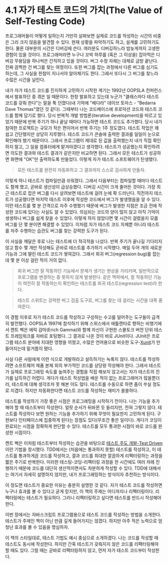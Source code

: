 # 4.1 자가 테스트 코드의 가치(The Value of Self-Testing Code)
프로그래머들이 어떻게 일하는지 가만히 살펴보면 실제로 코드를 작성하는 시간의 비중은 그리 크지 않음을 발견할 수 있다. 현재 상황을 파악하기도 하고, 설계를 고민하기도 한다. 물론 대부분의 시간은 디버깅에 쓴다. 여러분도 디버깅하느라 밤늦게까지 고생한 경험이 있을 것이다. 프로그래머라면 누구나 꼬박 하루를 (혹은 그 이상을) 잡아먹은 디버깅 무용담을 하나씩은 간직하고 있을 것이다. 버그 수정 자체는 대체로 금방 끝난다. 진짜 끔찍한 건 버그를 찾는 여정이다. 또한 버그를 잡는 과정에서 다른 버그를 심기도 하는데, 그 사실을 한참이 지나서야 알아채기도 한다. 그래서 또다시 그 버그를 찾느라 수많은 시간을 날린다.

내가 자가 테스트 코드를 진지하게 고민하기 시작한 계기는 1992년 OOPSLA 컨퍼런스에서 발표하던 중 겪은 일 때문이다. 한창 발표하고 있는데 누군가 "클래스마다 테스트 코드를 갖춰 한다"는 말을 툭 던졌다(내 기억에 "베다라" 데이브 토마스 - "Bedarra Dave Thomas"였던 것 같다). 그때부터 나는 코드베이스에 프로덕션 코드와 테스트 코드를 함께 담기로 했다. 당시 반복적 개발 방법론(iterative development)을 따르고 있었기 때문에 반복 주기가 하나 끝날 때마다 가능하면 테스트 코드도 추가했다. 당시 내가 참여한 프로젝트는 규모가 작은 편이어서 반복 주기는 1주 정도였다. 테스트 작업은 꽤 쉽고 간단했지만 상당히 지루했다. 테스트 코드가 콘솔에 출력한 결과를 일일이 눈으로 확인해야 했기 때문이다. 그래서 프로그램이 제대로 된 값을 출력했는지 내가 직접 확인하지 말고, 그 일을 컴퓨터에게 맡겨야겠다고 생각했다. 테스트가 성공했는지 확인하려면 의도한 결과와 테스트 결과가 같은지만 비교하면 된다. 그래서 모든 테스트가 성공하면 화면에 "OK"만 출력하도록 만들었다. 이렇게 자가 테스트 소프트웨어가 탄생했다.

> 모든 테스트를 완전히 자동화하고 그 결과까지 스스로 검사하게 만들자.

이렇게 하니 테스트가 컴파일만큼 쉬워졌다. 그래서 다음부터는 컴파일할 때마다 테스트도 함께 했고, 곧바로 생산성이 급상승했다. 디버깅 시간이 크게 줄어든 것이다. 가장 최근 테스트로 잡은 버그를 다시 살려보면 테스트에 걸려 눈에 확 드러난다. 직전까지 테스트가 성공했다면 마지막 테스트 이후에 작성한 코드에서 버그가 발생했음을 알 수 있다. 이런 테스트를 몇 분 간격으로 자주 수행했기 때문에 버그가 발생한 지점은 조금 전에 작성한 코드에 있다는 사실도 알 수 있었다. 의심되는 코드의 양이 많지 않고 아직 기억이 생생하니 버그를 쉽게 찾을 수 있었다. 이렇게 하지 않았다면 몇 시간이 걸렸을지 모를 버그를 단 몇 분이면 해결할 수 있었다. 이처럼 자가 테스트 코드 자체뿐 아니라 테스트를 자주 수행하는 습관도 버그를 찾는 강력한 도구가 된다.

이 사실을 깨달은 후로 나는 테스트에 더 적극적을 나섰다. 반복 주기가 끝나길 기다리지 않고 함수 몇 개만 작성해도 곧바로 테스트를 추가하기 시작했다. 매일 두어 개의 새로운 기능과 그에 딸린 테스트 코드가 쌓여갔다. 그래서 회귀 버그(regression bug)를 잡는 데 몇 분 이상 걸린 적이 거의 없다.

> 회귀 버그란 잘 작동하던 기능에서 문제가 생기는 현상을 가리키며, 일반적으로 프로그램을 변경하는 중 뜻하지 않게 발생한다. 같은 맥락에서, 잘 작동하던 기능이 여전히 잘 작동하는지 확인하는 테스트를 회귀 테스트(regression test)라 한다.

> 테스트 스위트는 강력한 버그 검출 도구로, 버그를 찾는 데 걸리는 시간을 대폭 줄여준다.

이 경험 이후로 자가 테스트 코드를 작성하고 구성하는 수고를 덜어주는 도구들이 급격히 발전했다. OOPSLA 1997에 참석하기 위해 스위스에서 애틀랜타로 향하는 비행기에서 켄트 벡은 에릭 감마(Erich Gamma)와 함께 자신이 구현한 스몰토크 버전 단위 테스트 프레임워크를 자바로 포팅했다. 그 결과로 나온 것이 바로 JUnit이다. JUnit은 프로그램 테스트 분야에 지대한 영향을 끼쳤고, 수많은 언어용으로 비슷한 도구-[Xunit](https://martinfowler.com/bliki/Xunit.html)가 만들어지는데 밑거름이 됐다.

사실 다른 사람에게 이런 식으로 개발하라고 설득하기는 녹록지 않다. 테스트를 작성하려면 소프트웨어 제품 본체 외의 부가적인 코드를 상당량 작성해야 한다. 그래서 테스트가 실제로 프로그래밍 속도를 높여주는 경험을 직접 해보지 않고서는 자가 테스트의 진가를 납득하긴 어렵다. 게다가 테스트 작성법을 배운 적이 없는 프로그래머가 많을뿐더러, 테스트에 대해 생각조차 못 해본 이도 많다. 테스트를 수동으로 하면 좀이 쑤실 정도로 지겹다. 하지만 자동화한다면 테스트 코드를 작성하는 재미가 쏠쏠하다.

테스트를 작성하기 가장 좋은 시점은 프로그래밍을 시작하기 전이다. 나는 기능을 추가해야 할 때 테스트부터 작성한다. 얼핏 순서가 뒤바뀐 듯 들리지만, 전혀 그렇지 않다. 테스트를 작성하다 보면 원하는 기능을 추가하기 위해 무엇이 필요한지 고민하게 된다. 구현보다 인터페이스에 집중하게 된다는 장점도 있다(무조건 좋은 일이다). 게다가 코딩이 완료되는 시점을 정확하게 판단할 수 있다. 테스트를 모두 통과한 시점이 바로 코드를 완성한 시점이다.

켄트 벡은 이처럼 테스트부터 작성하는 습관을 바탕으로 [테스트 주도 개발-Test Driven](https://martinfowler.com/bliki/TestDrivenDevelopment.html)이란 기법을 창시했다. TDD에서는 (처음에는 통과하지 못할) 테스트를 작성하고, 이 테스트를 통과하게끔 코드를 작성하고, 결과 코드를 최대한 깔끔하게 리팩터링하는 과정을 짧은 주기로 반복한다. 이러한 테스팅-코딩-리팩터링 과정을 한 시간에도 여러 차례 진행하기 때문에 코드를 대단히 생산적이면서도 차분하게 작성할 수 있다. TDD에 대해서는 여기서 자세히 설명하지 않지만, 내가 프로그래밍하는 방식이자 추천하는 방식이다.

이 정도면 테스트가 중요한 이유는 충분히 설명한 것 같다. 자가 테스트 코드를 작성하면 누구나 효과를 볼 수 있다고 굳게 믿지만, 이 책의 주제는 어디까지나 리팩터링이다. 리팩터링에는 테스트가 필요하다. 그러니 리팩터링하고 싶다면 테스트를 반드시 작성해야 한다.

이번 장에서는 자바스크립트 프로그램용으로 테스트 코드를 작성하는 방법을 소개한다. 테스트가 주제인 책이 아닌 만큼 깊게 들어가지는 않겠다. 하지만 아주 적은 노력으로 엄청난 효과를 볼 수 있음을 명심하자.

이 책의 스타일대로, 테스트 기법도 예시 중심으로 소개하겠다. 나는 코드를 작성할 때 테스트도 동시에 작성한다. 하지만 간혹 테스트가 갖춰지지 않은 코드를 리팩터링해야 할 때도 있다. 그럴 때는 곧바로 리팩터링하지 않고, 먼저 자가 테스트 코드부터 작성한다.